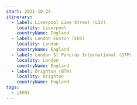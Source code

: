 ```yaml
---
start: 2021-10-24
itinerary:
  - label: Liverpool Lime Street (LIV)
    locality: Liverpool
    countryName: England
  - label: London Euston (EUS)
    locality: London
    countryName: England
  - label: London St Pancras International (STP)
    locality: London
    countryName: England
  - label: Brighton (BTN)
    locality: Brighton
    countryName: England
tags:
  - i5FN1
---
```

